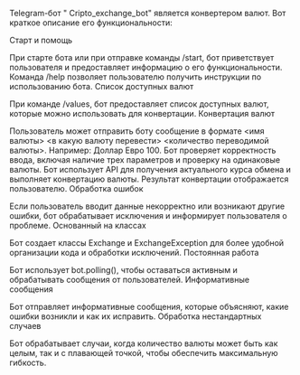
Telegram-бот   " Cripto_exchange_bot" является конвертером валют. Вот краткое описание его функциональности:

Старт и помощь

При старте бота или при отправке команды /start, бот приветствует пользователя и предоставляет информацию о его функциональности.
Команда /help позволяет пользователю получить инструкции по использованию бота.
Список доступных валют

При команде /values, бот предоставляет список доступных валют, которые можно использовать для конвертации.
Конвертация валют

Пользователь может отправить боту сообщение в формате <имя валюты> <в какую валюту перевести> <количество переводимой валюты>. Например: Доллар Евро 100.
Бот проверяет корректность ввода, включая наличие трех параметров и проверку на одинаковые валюты.
Бот использует API для получения актуального курса обмена и выполняет конвертацию валюты.
Результат конвертации отображается пользователю.
Обработка ошибок

Если пользователь вводит данные некорректно или возникают другие ошибки, бот обрабатывает исключения и информирует пользователя о проблеме.
Основанный на классах

Бот создает классы Exchange и ExchangeException для более удобной организации кода и обработки исключений.
Постоянная работа

Бот использует bot.polling(), чтобы оставаться активным и обрабатывать сообщения от пользователей.
Информативные сообщения

Бот отправляет информативные сообщения, которые объясняют, какие ошибки возникли и как их исправить.
Обработка нестандартных случаев

Бот обрабатывает случаи, когда количество валюты может быть как целым, так и с плавающей точкой, чтобы обеспечить максимальную гибкость.
